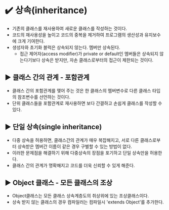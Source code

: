 # ✔️ 상속(inheritance)
- 기존의 클래스를 재사용하여 새로운 클래스를 작성하는 것이다.
- 코드의 재사용성을 높이고 코드의 중복을 제거하여 프로그램의 생산성과 유지보수에 크게 기여한다.
- 생성자와 초기화 블럭은 상속되지 않는다. 멤버만 상속된다.
    - 접근 제어자(access modifier)가 private or default인 멤버들은 상속되지 않는다기보다 상속은 받지만, 자손 클래스로부터의 접근이 제한되는 것이다.
    
## ▶️ 클래스 간의 관계 - 포함관계
- 클래스 간의 포함관계를 맺어 주는 것은 한 클래스의 멤버변수로 다른 클래스 타입의 참조변수를 선언하는 것이다.
- 단위 클래스들을 포함관계로 재사용하면 보다 간결하고 손쉽게 클래스를 작성할 수 있다.

## ▶️ 단일 상속(single inheritance)
- 다중 상속을 허용하면, 클래스간의 관계가 매우 복잡해지고, 서로 다른 클래스로부터 상속받은 멤버간 이름이 같은 경우 구별할 수 있는 방법이 없다.
- 이러한 문제점을 해결하기 위해 다중상속의 장점을 포기하고 단일 상속만을 허용한다.
- 클래스 간의 관계가 명확해지고 코드를 더욱 신뢰할 수 있게 해준다.

## ▶️ Object 클래스 - 모든 클래스의 조상
- Object클래스는 모든 클래스 상속계층도의 취상위에 있는 조상클래스이다.
- 상속 받지 않는 클래스의 경우 컴파일러는 컴파일시 'extends Object'를 추가한다.